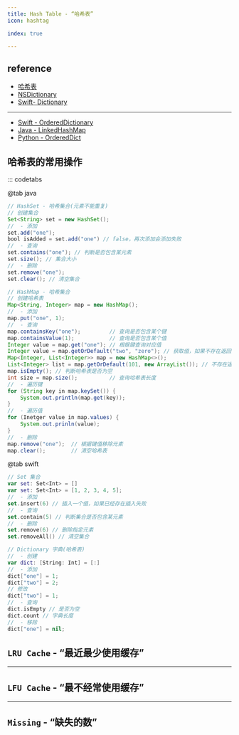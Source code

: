 ```yaml
---
title: Hash Table - “哈希表”
icon: hashtag

index: true

---
```


<!-- more -->

## reference

- [哈希表](https://visualgo.net/zh/hashtable/print)
- [NSDictionary](https://github.com/apple/swift-corelibs-foundation/blob/main/CoreFoundation/Collections.subproj/CFDictionary.c)
- [Swift- Dictionary](https://github.com/apple/swift/blob/main/stdlib/public/core/Dictionary.swift)

------ 
<!-- `Ordered Hash Table` - “有序哈希表” -->

- [Swift - OrderedDictionary](https://github.com/apple/swift-collections/blob/main/Sources/OrderedCollections/OrderedDictionary/OrderedDictionary.swift)
- [Java - LinkedHashMap](https://github.com/openjdk/jdk/blob/master/src/java.base/share/classes/java/util/LinkedHashMap.java)
- [Python - OrderedDict](https://github.com/python/cpython/blob/main/Lib/collections/__init__.py#L83)

## 哈希表的常用操作

::: codetabs

@tab java
```java
// HashSet - 哈希集合(元素不能重复)
// 创建集合
Set<String> set = new HashSet();
//  - 添加
set.add("one");
bool isAdded = set.add("one") // false，再次添加会添加失败
//  - 查询
set.contains("one"); // 判断是否包含某元素
set.size(); // 集合大小
//  - 删除
set.remove("one");
set.clear(); // 清空集合

// HashMap - 哈希集合
// 创建哈希表
Map<String, Integer> map = new HashMap();
//  - 添加
map.put("one", 1);
//  - 查询
map.containsKey("one");         // 查询是否包含某个键
map.containsValue(1);           // 查询是否包含某个值
Integer value = map.get("one"); // 根据键查询对应值
Integer value = map.getOrDefault("two", "zero"); // 获取值，如果不存在返回默认值
Map<Integer, List<Integer>> map = new HashMap<>();
List<Integer> list = map.getOrDefault(101, new ArrayList()); // 不存在返回默认值
map.isEmpty(); // 判断哈希表是否为空
int size = map.size();          // 查询哈希表长度
//  - 遍历键
for (String key in map.keySet()) {
    System.out.println(map.get(key));
}
//  - 遍历值
for (Inetger value in map.values) {
    System.out.prinln(value);
}
//  - 删除
map.remove("one");  // 根据键值移除元素
map.clear();        // 清空哈希表
```

@tab swift
```swift
// Set 集合
var set: Set<Int> = []
var set: Set<Int> = [1, 2, 3, 4, 5];
//  - 添加
set.insert(6) // 插入一个值，如果已经存在插入失败
//  - 查询
set.contain(5) // 判断集合是否包含某元素
//  - 删除
set.remove(6) // 删除指定元素
set.removeAll() // 清空集合

// Dictionary 字典(哈希表)
//  - 创建
var dict: [String: Int] = [:]
//  - 添加
dict["one"] = 1;
dict["two"] = 2;
// 修改
dict["two"] = 1;
//  - 查询
dict.isEmpty // 是否为空
dict.count // 字典长度
//  - 移除
dict["one"] = nil;
```

## `LRU Cache` - “最近最少使用缓存”

<!-- 🟠 LRU 缓存 -->
<!-- @include: @leetcode/problems/0x0100.md#0146 -->

------

## `LFU Cache` - “最不经常使用缓存”

<!-- @include: @leetcode/problems/0x0400.md#0460 -->

------

## `Missing` - “缺失的数”

<!-- 🟢 丢失的数字 -->
<!-- @include: @leetcode/problems/0x0200.md#0268 -->

<!-- 🟢 找到所有数组中消失的数字 -->
<!-- @include: @leetcode/problems/0x0400.md#0448 -->

<!-- 🟢 错误的集合 -->
<!-- @include: @leetcode/problems/0x0600.md#0645 -->

<!-- 🟠 寻找重复数 -->
<!-- @include: @leetcode/problems/0x0200.md#0287 -->

<!-- 🟠 数组中重复的数据 -->
<!-- @include: @leetcode/problems/0x0400.md#0442 -->

<!-- 🔴 缺失的第一个正数 -->
<!-- @include: @leetcode/problems/0x0000.md#0041 -->